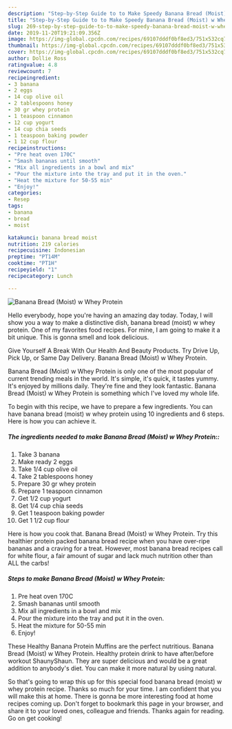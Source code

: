 ```yaml
---
description: "Step-by-Step Guide to to Make Speedy Banana Bread (Moist) w Whey Protein"
title: "Step-by-Step Guide to to Make Speedy Banana Bread (Moist) w Whey Protein"
slug: 269-step-by-step-guide-to-to-make-speedy-banana-bread-moist-w-whey-protein
date: 2019-11-20T19:21:09.356Z
image: https://img-global.cpcdn.com/recipes/69107dddf0bf8ed3/751x532cq70/banana-bread-moist-w-whey-protein-recipe-main-photo.jpg
thumbnail: https://img-global.cpcdn.com/recipes/69107dddf0bf8ed3/751x532cq70/banana-bread-moist-w-whey-protein-recipe-main-photo.jpg
cover: https://img-global.cpcdn.com/recipes/69107dddf0bf8ed3/751x532cq70/banana-bread-moist-w-whey-protein-recipe-main-photo.jpg
author: Dollie Ross
ratingvalue: 4.8
reviewcount: 7
recipeingredient:
- 3 banana
- 2 eggs
- 14 cup olive oil
- 2 tablespoons honey
- 30 gr whey protein
- 1 teaspoon cinnamon
- 12 cup yogurt
- 14 cup chia seeds
- 1 teaspoon baking powder
- 1 12 cup flour
recipeinstructions:
- "Pre heat oven 170C"
- "Smash bananas until smooth"
- "Mix all ingredients in a bowl and mix"
- "Pour the mixture into the tray and put it in the oven."
- "Heat the mixture for 50-55 min"
- "Enjoy!"
categories:
- Resep
tags:
- banana
- bread
- moist

katakunci: banana bread moist
nutrition: 219 calories
recipecuisine: Indonesian
preptime: "PT14M"
cooktime: "PT1H"
recipeyield: "1"
recipecategory: Lunch

---
```



![Banana Bread (Moist) w Whey Protein](https://img-global.cpcdn.com/recipes/69107dddf0bf8ed3/751x532cq70/banana-bread-moist-w-whey-protein-recipe-main-photo.jpg)

Hello everybody, hope you're having an amazing day today. Today, I will show you a way to make a distinctive dish, banana bread (moist) w whey protein. One of my favorites food recipes. For mine, I am going to make it a bit unique. This is gonna smell and look delicious.

Give Yourself A Break With Our Health And Beauty Products. Try Drive Up, Pick Up, or Same Day Delivery. Banana Bread (Moist) w Whey Protein.

Banana Bread (Moist) w Whey Protein is only one of the most popular of current trending meals in the world. It's simple, it's quick, it tastes yummy. It's enjoyed by millions daily. They're fine and they look fantastic. Banana Bread (Moist) w Whey Protein is something which I've loved my whole life.


To begin with this recipe, we have to prepare a few ingredients. You can have banana bread (moist) w whey protein using 10 ingredients and 6 steps. Here is how you can achieve it.

##### The ingredients needed to make Banana Bread (Moist) w Whey Protein::

1. Take 3 banana
1. Make ready 2 eggs
1. Take 1/4 cup olive oil
1. Take 2 tablespoons honey
1. Prepare 30 gr whey protein
1. Prepare 1 teaspoon cinnamon
1. Get 1/2 cup yogurt
1. Get 1/4 cup chia seeds
1. Get 1 teaspoon baking powder
1. Get 1 1/2 cup flour


Here is how you cook that. Banana Bread (Moist) w Whey Protein. Try this healthier protein packed banana bread recipe when you have over-ripe bananas and a craving for a treat. However, most banana bread recipes call for white flour, a fair amount of sugar and lack much nutrition other than ALL the carbs! 

##### Steps to make Banana Bread (Moist) w Whey Protein:

1. Pre heat oven 170C
1. Smash bananas until smooth
1. Mix all ingredients in a bowl and mix
1. Pour the mixture into the tray and put it in the oven.
1. Heat the mixture for 50-55 min
1. Enjoy!


These Healthy Banana Protein Muffins are the perfect nutritious. Banana Bread (Moist) w Whey Protein. Healthy protein drink to have after/before workout ShaunyShaun. They are super delicious and would be a great addition to anybody&#39;s diet. You can make it more natural by using natural. 

So that's going to wrap this up for this special food banana bread (moist) w whey protein recipe. Thanks so much for your time. I am confident that you will make this at home. There is gonna be more interesting food at home recipes coming up. Don't forget to bookmark this page in your browser, and share it to your loved ones, colleague and friends. Thanks again for reading. Go on get cooking!
